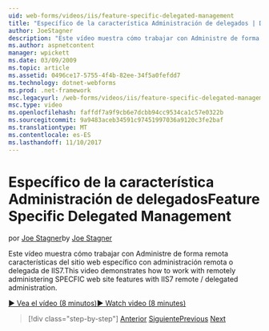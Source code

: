 ```yaml
---
uid: web-forms/videos/iis/feature-specific-delegated-management
title: "Específico de la característica Administración de delegados | Documentos de Microsoft"
author: JoeStagner
description: "Este vídeo muestra cómo trabajar con Administre de forma remota características del sitio web específico con administración remota o delegada de IIS7."
ms.author: aspnetcontent
manager: wpickett
ms.date: 03/09/2009
ms.topic: article
ms.assetid: 0496ce17-5755-4f4b-82ee-34f5a0fefdd7
ms.technology: dotnet-webforms
ms.prod: .net-framework
msc.legacyurl: /web-forms/videos/iis/feature-specific-delegated-management
msc.type: video
ms.openlocfilehash: faffdf7a9f9cb6e7dcbb94cc9534ca1c57e0322b
ms.sourcegitcommit: 9a9483aceb34591c97451997036a9120c3fe2baf
ms.translationtype: MT
ms.contentlocale: es-ES
ms.lasthandoff: 11/10/2017
---
```

<a name="feature-specific-delegated-management"></a><span data-ttu-id="bbcb4-103">Específico de la característica Administración de delegados</span><span class="sxs-lookup"><span data-stu-id="bbcb4-103">Feature Specific Delegated Management</span></span>
====================
<span data-ttu-id="bbcb4-104">por [Joe Stagner](https://github.com/JoeStagner)</span><span class="sxs-lookup"><span data-stu-id="bbcb4-104">by [Joe Stagner](https://github.com/JoeStagner)</span></span>

<span data-ttu-id="bbcb4-105">Este vídeo muestra cómo trabajar con Administre de forma remota características del sitio web específico con administración remota o delegada de IIS7.</span><span class="sxs-lookup"><span data-stu-id="bbcb4-105">This video demonstrates how to work with remotely administering SPECFIC web site features with IIS7 remote / delegated administration.</span></span>

[<span data-ttu-id="bbcb4-106">&#9654; Vea el vídeo (8 minutos)</span><span class="sxs-lookup"><span data-stu-id="bbcb4-106">&#9654; Watch video (8 minutes)</span></span>](https://channel9.msdn.com/Blogs/ASP-NET-Site-Videos/feature-specific-delegated-management)

>[!div class="step-by-step"]
<span data-ttu-id="bbcb4-107">[Anterior](working-with-iis7-deligated-admin.md)
[Siguiente](troubleshooting-production-aspnet-apps.md)</span><span class="sxs-lookup"><span data-stu-id="bbcb4-107">[Previous](working-with-iis7-deligated-admin.md)
[Next](troubleshooting-production-aspnet-apps.md)</span></span>
